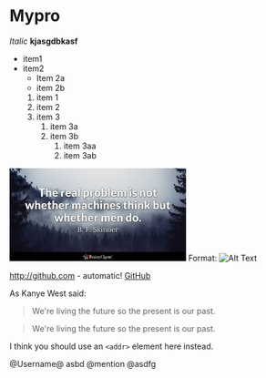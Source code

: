 # Mypro
_Italic_
__kjasgdbkasf__

* item1
* item2
  * Item 2a
  * item 2b
  1. item 1
  1. item 2
  1. item 3
     1. item 3a
     1. item 3b
        1. item 3aa
        1. item 3ab


![GitHub Logo](/4.jpg)
Format: ![Alt Text](url)


http://github.com - automatic!
[GitHub](http://github.com)

As Kanye West said:

> We're living the future so the present is our past.

> We're living the future so 
> the present is our past.

I think you should use an
`<addr>` element here instead.

@Username@
asbd @mention
@asdfg
